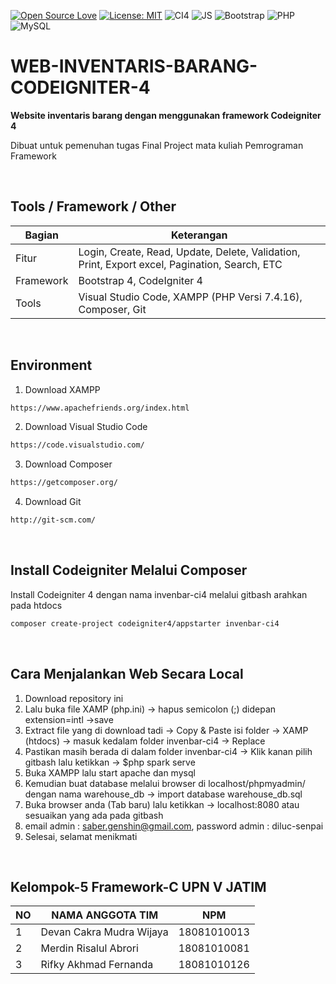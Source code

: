 [![Open Source Love](https://badges.frapsoft.com/os/v1/open-source.svg?style=flat)](https://github.com/ellerbrock/open-source-badges/)
[![License: MIT](https://img.shields.io/badge/License-MIT-green.svg)](https://opensource.org/licenses/MIT)
![CI4](https://img.shields.io/badge/-Codeigniter4-blue?style=flat&logo=Codeigniter)
![JS](https://img.shields.io/badge/javascript%20-%23323330.svg?&style=flat&logo=javascript&logoColor=%23F7DF1E)
![Bootstrap](https://img.shields.io/badge/-Bootstrap-purple.svg?&logo=bootstrap&logoColor=white)
![PHP](https://img.shields.io/badge/-PHP-grey.svg?&logo=PHP&logoColor=white)
![MySQL](https://img.shields.io/badge/-MySQL-tosca.svg?style=flat&logo=mysql&logoColor=white)

# WEB-INVENTARIS-BARANG-CODEIGNITER-4
<b>Website inventaris barang dengan menggunakan framework Codeigniter 4</b>
<p>Dibuat untuk pemenuhan tugas Final Project mata kuliah Pemrograman Framework</p>

<br>

## Tools / Framework / Other
| Bagian | Keterangan |
| --- | --- |
| Fitur | Login, Create, Read, Update, Delete, Validation, Print, Export excel, Pagination, Search, ETC |
| Framework | Bootstrap 4, CodeIgniter 4 |
| Tools | Visual Studio Code, XAMPP (PHP Versi 7.4.16), Composer, Git |

<br>

## Environment
1. Download XAMPP
```bash
https://www.apachefriends.org/index.html
```
2. Download Visual Studio Code 
```bash
https://code.visualstudio.com/
```
3. Download Composer
```bash
https://getcomposer.org/
```
4. Download Git
```bash
http://git-scm.com/
```

<br>

## Install Codeigniter Melalui Composer
Install Codeigniter 4 dengan nama invenbar-ci4 melalui gitbash arahkan pada htdocs
```bash
composer create-project codeigniter4/appstarter invenbar-ci4
```

<br>

## Cara Menjalankan Web Secara Local
1. Download repository ini
2. Lalu buka file XAMP (php.ini) -> hapus semicolon (;) didepan extension=intl ->save
3. Extract file yang di download tadi -> Copy & Paste isi folder -> XAMP (htdocs) -> masuk kedalam folder invenbar-ci4 -> Replace
4. Pastikan masih berada di dalam folder invenbar-ci4 -> Klik kanan pilih gitbash lalu ketikkan -> $php spark serve
5. Buka XAMPP lalu start apache dan mysql
6. Kemudian buat database melalui browser di localhost/phpmyadmin/ dengan nama warehouse_db -> import database warehouse_db.sql
7. Buka browser anda (Tab baru) lalu ketikkan -> localhost:8080 atau sesuaikan yang ada pada gitbash
8. email admin : saber.genshin@gmail.com, password admin : diluc-senpai
9. Selesai, selamat menikmati

<br>

## Kelompok-5 Framework-C UPN V JATIM
| NO | NAMA ANGGOTA TIM | NPM |
| --- | --- | --- |
| 1 | Devan Cakra Mudra Wijaya | 18081010013 |
| 2 | Merdin Risalul Abrori | 18081010081 |
| 3 | Rifky Akhmad Fernanda | 18081010126 |
